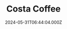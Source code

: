 ---
date: 2024-05-31T06:44:04.000Z
title: Costa Coffee
latitude: 52.03857870104306
longitude: 0.730118486106803
category: checkin
---
